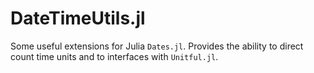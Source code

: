 # DateTimeUtils.jl


Some useful extensions for Julia `Dates.jl`.
Provides the ability to direct count time units and to interfaces with `Unitful.jl`.